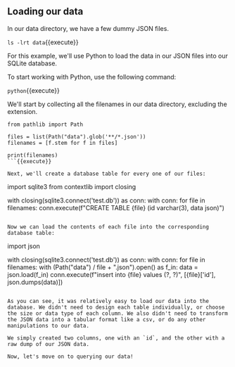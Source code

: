 ## Loading our data

In our data directory, we have a few dummy JSON files.

`ls -lrt data`{{execute}}

For this example, we'll use Python to load the data in our JSON files into our SQLite database.

To start working with Python, use the following command:

`python`{{execute}}

We'll start by collecting all the filenames in our data directory, excluding the extension.

```
from pathlib import Path

files = list(Path("data").glob('**/*.json'))
filenames = [f.stem for f in files]

print(filenames)
```{{execute}}

Next, we'll create a database table for every one of our files:

```
import sqlite3
from contextlib import closing

with closing(sqlite3.connect('test.db')) as conn:
    with conn:
        for file in filenames:
            conn.execute(f"CREATE TABLE {file} (id varchar(3), data json)")
  
```{{execute}}

Now we can load the contents of each file into the corresponding database table:

```
import json

with closing(sqlite3.connect('test.db')) as conn:
    with conn:
        for file in filenames:
            with (Path("data") / file + ".json").open() as f_in:
                data = json.load(f_in)
                conn.execute(f"insert into {file} values (?, ?)", [{file}['id'], json.dumps(data)])
  
```{{execute}}

As you can see, it was relatively easy to load our data into the database. We didn't need to design each table individually, or choose the size or data type of each column. We also didn't need to transform the JSON data into a tabular format like a csv, or do any other manipulations to our data.

We simply created two columns, one with an `id`, and the other with a raw dump of our JSON data.

Now, let's move on to querying our data!
